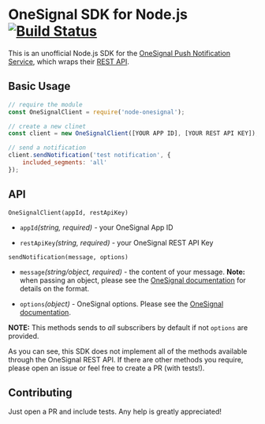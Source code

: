 # OneSignal SDK for Node.js [![Build Status](https://travis-ci.org/scoutforpets/node-onesignal.svg?branch=master)](https://travis-ci.org/scoutforpets/node-onesignal)
This is an unofficial Node.js SDK for the [OneSignal Push Notification Service](https://onesignal.com/), which wraps their [REST API](https://documentation.onesignal.com/docs/server-api-overview).

## Basic Usage

```js
// require the module
const OneSignalClient = require('node-onesignal');

// create a new clinet
const client = new OneSignalClient([YOUR APP ID], [YOUR REST API KEY]);

// send a notification
client.sendNotification('test notification', {
    included_segments: 'all'
});
```

## API

`OneSignalClient(appId, restApiKey)`
* `appId`_(string, required)_ - your OneSignal App ID

* `restApiKey`_(string, required)_ - your OneSignal REST API Key

`sendNotification(message, options)`
* `message`_(string/object, required)_ - the content of your message. **Note:** when passing an object, please see the [OneSignal documentation](https://documentation.onesignal.com/docs/notifications-create-notification) for details on the format.

* `options`_(object)_ - OneSignal options. Please see the [OneSignal documentation](https://documentation.onesignal.com/docs/notifications-create-notification).

**NOTE:** This methods sends to _all_ subscribers by default if not `options` are provided.

As you can see, this SDK does not implement all of the methods available through the OneSignal REST API. If there are other methods you require, please open an issue or feel free to create a PR (with tests!).

## Contributing
Just open a PR and include tests. Any help is greatly appreciated!
